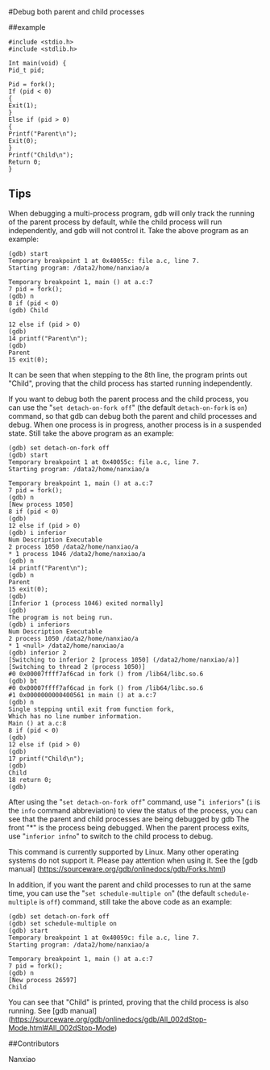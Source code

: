 #Debug both parent and child processes

##example

```
#include <stdio.h>
#include <stdlib.h>

Int main(void) {
Pid_t pid;

Pid = fork();
If (pid < 0)
{
Exit(1);
}
Else if (pid > 0)
{
Printf("Parent\n");
Exit(0);
}
Printf("Child\n");
Return 0;
}
``` 

## Tips

When debugging a multi-process program, gdb will only track the running of the parent process by default, while the child process will run independently, and gdb will not control it. Take the above program as an example:

``` 
(gdb) start
Temporary breakpoint 1 at 0x40055c: file a.c, line 7.
Starting program: /data2/home/nanxiao/a

Temporary breakpoint 1, main () at a.c:7
7 pid = fork();
(gdb) n
8 if (pid < 0)
(gdb) Child

12 else if (pid > 0)
(gdb)
14 printf("Parent\n");
(gdb)
Parent
15 exit(0);
``` 

It can be seen that when stepping to the 8th line, the program prints out "Child", proving that the child process has started running independently.

If you want to debug both the parent process and the child process, you can use the "`set detach-on-fork off`" (the default `detach-on-fork` is `on`) command, so that gdb can debug both the parent and child processes and debug. When one process is in progress, another process is in a suspended state. Still take the above program as an example:

``` 
(gdb) set detach-on-fork off
(gdb) start
Temporary breakpoint 1 at 0x40055c: file a.c, line 7.
Starting program: /data2/home/nanxiao/a

Temporary breakpoint 1, main () at a.c:7
7 pid = fork();
(gdb) n
[New process 1050]
8 if (pid < 0)
(gdb)
12 else if (pid > 0)
(gdb) i inferior
Num Description Executable
2 process 1050 /data2/home/nanxiao/a
* 1 process 1046 /data2/home/nanxiao/a
(gdb) n
14 printf("Parent\n");
(gdb) n
Parent
15 exit(0);
(gdb)
[Inferior 1 (process 1046) exited normally]
(gdb)
The program is not being run.
(gdb) i inferiors
Num Description Executable
2 process 1050 /data2/home/nanxiao/a
* 1 <null> /data2/home/nanxiao/a
(gdb) inferior 2
[Switching to inferior 2 [process 1050] (/data2/home/nanxiao/a)]
[Switching to thread 2 (process 1050)]
#0 0x00007ffff7af6cad in fork () from /lib64/libc.so.6
(gdb) bt
#0 0x00007ffff7af6cad in fork () from /lib64/libc.so.6
#1 0x0000000000400561 in main () at a.c:7
(gdb) n
Single stepping until exit from function fork,
Which has no line number information.
Main () at a.c:8
8 if (pid < 0)
(gdb)
12 else if (pid > 0)
(gdb)
17 printf("Child\n");
(gdb)
Child
18 return 0;
(gdb)
``` 


After using the "`set detach-on-fork off`" command, use "`i inferiors`" (`i` is the `info` command abbreviation) to view the status of the process, you can see that the parent and child processes are being debugged by gdb The front "*" is the process being debugged. When the parent process exits, use "`inferior infno`" to switch to the child process to debug.


This command is currently supported by Linux. Many other operating systems do not support it. Please pay attention when using it. See the [gdb manual] (https://sourceware.org/gdb/onlinedocs/gdb/Forks.html)


In addition, if you want the parent and child processes to run at the same time, you can use the "`set schedule-multiple on`" (the default `schedule-multiple` is `off`) command, still take the above code as an example:

```
(gdb) set detach-on-fork off
(gdb) set schedule-multiple on
(gdb) start
Temporary breakpoint 1 at 0x40059c: file a.c, line 7.
Starting program: /data2/home/nanxiao/a

Temporary breakpoint 1, main () at a.c:7
7 pid = fork();
(gdb) n
[New process 26597]
Child
```

You can see that "Child" is printed, proving that the child process is also running.
See [gdb manual] (https://sourceware.org/gdb/onlinedocs/gdb/All_002dStop-Mode.html#All_002dStop-Mode)

##Contributors

Nanxiao




